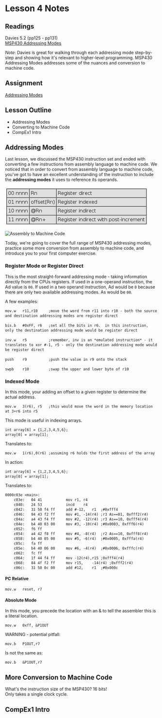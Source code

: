 # Lesson 4 Notes

## Readings
Davies 5.2 (pp125 - pp131)  
[MSP430 Addressing Modes](http://mspgcc.sourceforge.net/manual/x147.html)

*Note*: Davies is great for walking through each addressing mode step-by-step and showing how it's relevant to higher-level programming.  MSP430 Addressing Modes addresses some of the nuances and conversion to machine code.

## Assignment
[Addressing Modes](/ECE382/assignments/L4_addressing_modes.html)

## Lesson Outline
- Addressing Modes
- Converting to Machine Code
- CompEx1 Intro

## Addressing Modes

Last lesson, we discussed the MSP430 instruction set and ended with converting a few instructions from assembly language to machine code.  We noticed that in order to convert from assembly language to machine code, you've got to have an excellent understanding of the instruction to include the **addressing modes** it uses to reference its operands.

![Addressing Modes](../L3/images/addressing_modes.jpg)

![Assembly to Machine Code](images/assembly_to_machine.jpg)

Today, we're going to cover the full range of MSP430 addressing modes, practice some more conversion from assembly to machine code, and introduce you to your first computer exercise.

### Register Mode or Register Direct

This is the most straight-forward addressing mode - taking information directly from the CPUs registers.  If used in a one-operand instruction, the Ad value is `00`.  If used in a two operand instruction, Ad would be `0` because there are only two available addressing modes.  As would be `00`.

A few examples:
```
mov.w   r11,r10     ;move the word from r11 into r10 - both the source and destination addressing modes are register direct

bis.b   #0xFF, r6   ;set all the bits in r6.  in this instruction, only the destination addressing mode would be register direct 

inv.w   r5          ;remember, inv is an *emulated instruction* - it translates to xor #-1, r5 - only the destination addressing mode would be register direct

push    r9          ;push the value in r9 onto the stack

swpb    r10         ;swap the upper and lower byte of r10
```

### Indexed Mode

In this mode, your adding an offset to a given register to determine the actual address.

```
mov.w   3(r6), r5   ;this would move the word in the memory location at 3+r6 into r5
```

This mode is useful in indexing arrays.
```
int array[6] = {1,2,3,4,5,6};
array[0] = array[1];
```
Translates to:
```
mov.w   1(r6),0(r6) ;assuming r6 holds the first address of the array
```

In action:
```
int array[6] = {1,2,3,4,5,6};
array[0] = array[1];
```

Translates to:
```
0000c03e <main>:
    c03e:	04 41       	mov	r1,	r4	
    c040:	24 53       	incd	r4		
    c042:	31 50 f4 ff 	add	#-12,	r1	;#0xfff4
    c046:	94 43 f2 ff 	mov	#1,	-14(r4)	;r3 As==01, 0xfff2(r4)
    c04a:	a4 43 f4 ff 	mov	#2,	-12(r4)	;r3 As==10, 0xfff4(r4)
    c04e:	b4 40 03 00 	mov	#3,	-10(r4)	;#0x0003, 0xfff6(r4)
    c052:	f6 ff 
    c054:	a4 42 f8 ff 	mov	#4,	-8(r4)	;r2 As==10, 0xfff8(r4)
    c058:	b4 40 05 00 	mov	#5,	-6(r4)	;#0x0005, 0xfffa(r4)
    c05c:	fa ff 
    c05e:	b4 40 06 00 	mov	#6,	-4(r4)	;#0x0006, 0xfffc(r4)
    c062:	fc ff 
    c064:	1f 44 f4 ff 	mov	-12(r4),r15	;0xfff4(r4)
    c068:	84 4f f2 ff 	mov	r15,	-14(r4)	;0xfff2(r4)
    c06c:	31 50 0c 00 	add	#12,	r1	;#0x000c
```

#### PC Relative

```
mov.w   reset, r7
```

#### Absolute Mode

In this mode, you precede the location with an & to tell the assembler this is a literal location.

```
mov.w   0xff, &P1OUT
```

WARNING - potential pitfall:
```
mov.b   P1OUT,r7
```
Is not the same as:
```
mov.b   &P1OUT,r7
```
## More Conversion to Machine Code

What's the instruction size of the MSP430?  16 bits!  
Only takes a single clock cycle.

## CompEx1 Intro

